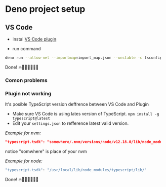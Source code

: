 # Deno project setup

## VS Code

- Instal [VS Code plugin](https://marketplace.visualstudio.com/items?itemName=denoland.vscode-deno)


- run command
```bash
deno run --allow-net --importmap=import_map.json --unstable -c tsconfig.json server.ts
```
Done! 🔥💪🏼🚀👩🏽‍🚀

### Comon problems

### Plugin not working
It's posible TypeScript version deffrence between VS Code and Plugin
- Make sure VS Code is using lates version of TypeScript. `npm install -g typescript@latest`
- Edit your `settings.json` to refference latest valid version.


*Example for nvm:*
```json
"typescript.tsdk": "somewhere/.nvm/versions/node/v12.18.0/lib/node_modules/typescript/lib"
```
notice "somwhere" is place of your nvm


*Example for node:*
```ts
"typescript.tsdk": "/usr/local/lib/node_modules/typescript/lib/"
```

Done! 🔥💪🏼🚀👩🏽‍🚀